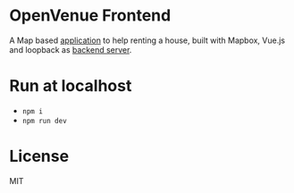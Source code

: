# OpenVenue Frontend

A Map based [application](http://openvenues.charlieli.cn/) to help renting a house, built with Mapbox, Vue.js and loopback as [backend server](https://github.com/CCharlieLi/openVenue-backend).

# Run at localhost
- `npm i`
- `npm run dev`

# License

MIT